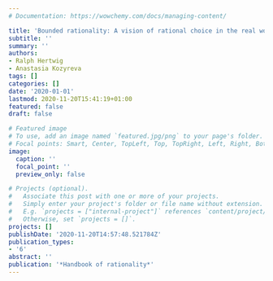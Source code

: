 ```yaml
---
# Documentation: https://wowchemy.com/docs/managing-content/

title: 'Bounded rationality: A vision of rational choice in the real world'
subtitle: ''
summary: ''
authors:
- Ralph Hertwig
- Anastasia Kozyreva
tags: []
categories: []
date: '2020-01-01'
lastmod: 2020-11-20T15:41:19+01:00
featured: false
draft: false

# Featured image
# To use, add an image named `featured.jpg/png` to your page's folder.
# Focal points: Smart, Center, TopLeft, Top, TopRight, Left, Right, BottomLeft, Bottom, BottomRight.
image:
  caption: ''
  focal_point: ''
  preview_only: false

# Projects (optional).
#   Associate this post with one or more of your projects.
#   Simply enter your project's folder or file name without extension.
#   E.g. `projects = ["internal-project"]` references `content/project/deep-learning/index.md`.
#   Otherwise, set `projects = []`.
projects: []
publishDate: '2020-11-20T14:57:48.521784Z'
publication_types:
- '6'
abstract: ''
publication: '*Handbook of rationality*'
---
```

